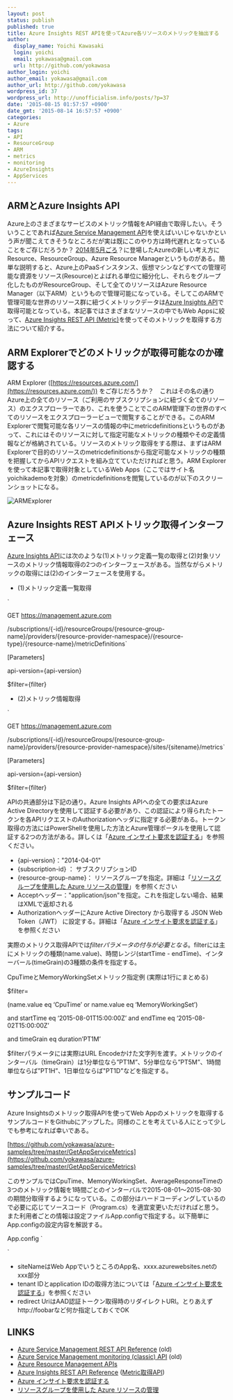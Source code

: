 ```yaml
---
layout: post
status: publish
published: true
title: Azure Insights REST APIを使ってAzure各リソースのメトリックを抽出する
author:
  display_name: Yoichi Kawasaki
  login: yoichi
  email: yokawasa@gmail.com
  url: http://github.com/yokawasa
author_login: yoichi
author_email: yokawasa@gmail.com
author_url: http://github.com/yokawasa
wordpress_id: 37
wordpress_url: http://unofficialism.info/posts/?p=37
date: '2015-08-15 01:57:57 +0900'
date_gmt: '2015-08-14 16:57:57 +0900'
categories:
- Azure
tags:
- API
- ResourceGroup
- ARM
- metrics
- monitoring
- AzureInsights
- AppServices
---
```


## ARMとAzure Insights API

Azure上のさまざまなサービスのメトリック情報をAPI経由で取得したい。そういうことであれば[Azure Service Management API](https://msdn.microsoft.com/en-us/library/azure/ee460799.aspx)を使えばいいじゃないかという声が聞こえてきそうなところだが実は既にこのやり方は時代遅れとなっていることをご存じだろうか？
[2014年5月ごろ](http://www.buildinsider.net/web/azureportal/201405)？に登場したAzureの新しい考え方にResource、ResourceGroup、Azure Resource Managerというものがある。簡単な説明すると、Azure上のPaaSインスタンス、仮想マシンなどすべての管理可能な資源をリソース(Resource)とよばれる単位に細分化し、それらをグループ化したものがResourceGroup、そして全てのリソースはAzure Resource Manager（以下ARM）というもので管理可能になっている。そしてこのARMで管理可能な世界のリソース群に紐づくメトリックデータは[Azure Insights API](https://msdn.microsoft.com/en-us/library/azure/dn931943.aspx)で取得可能となっている。本記事ではさまざまなリソースの中でもWeb Appsに絞って、[Azure Insights REST API (Metric)](https://msdn.microsoft.com/en-us/library/azure/dn931930.aspx)を使ってそのメトリックを取得する方法について紹介する。

## ARM Explorerでどのメトリックが取得可能なのか確認する

ARM Explorer ([https://resources.azure.com/](https://resources.azure.com/)) をご存じだろうか？　これはその名の通りAzure上の全てのリソース（ご利用のサブスクリプションに紐づく全てのリソース）のエクスプローラーであり、これを使うことでこのARM管理下の世界のすべてのリソースをエクスプローラービューで閲覧することができる。このARM Explorerで閲覧可能な各リソースの情報の中にmetricdefinitionsというものがあって、これにはそのリソースに対して指定可能なメトリックの種類やその定義情報などが格納されている。リソースのメトリック取得をする際は、まずはARM Explorerで目的のリソースのmetricdefinitionsから指定可能なメトリックの種類を把握してからAPIリクエストを組み立てていただければと思う。ARM Explorerを使って本記事で取得対象としているWeb Apps（ここではサイト名yoichikademoを対象）のmetricdefinitionsを閲覧しているのが以下のスクリーンショットになる。

![ARMExplorer](https://farm6.staticflickr.com/5670/20566807955_dbc0bd1ab7_c.jpg)

## Azure Insights REST APIメトリック取得インターフェース

[Azure Insights API](https://msdn.microsoft.com/en-us/library/azure/dn931943.aspx)には次のような(1)メトリック定義一覧の取得と(2)対象リソースのメトリック情報取得の2つのインターフェースがある。当然ながらメトリックの取得には(2)のインターフェースを使用する。

- (1)メトリック定義一覧取得

`

GET https://management.azure.com

/subscriptions/{-id}/resourceGroups/{resource-group-name}/providers/{resource-provider-namespace}/{resource-type}/{resource-name}/metricDefinitions`

[Parameters]

api-version={api-version}

$filter={filter}

- (2)メトリック情報取得

`

GET https://management.azure.com

/subscriptions/{-id}/resourceGroups/{resource-group-name}/providers/{resource-provider-namespace}/sites/{sitename}/metrics`

[Parameters]

api-version={api-version}

$filter={filter}

APIの共通部分は下記の通り。Azure Insights APIへの全ての要求はAzure Active Directoryを使用して認証する必要があり、この認証により得られたトークンを各APIリクエストのAuthorizationヘッダに指定する必要がある。トークン取得の方法にはPowerShellを使用した方法とAzure管理ポータルを使用して認証する2つの方法がある。詳しくは「[Azure インサイト要求を認証する](https://msdn.microsoft.com/ja-jp/library/azure/dn931949)」を参照ください。

- {api-version}："2014-04-01" 
- {subscription-id} ： サブスクリプションID 
- {resource-group-name}： リソースグループを指定。詳細は「[リソースグループを使用した Azure リソースの管理](https://azure.microsoft.com/ja-jp/documentation/articles/resource-group-portal/)」を参照ください
- Acceptヘッダー："application/json"を指定。これを指定しない場合、結果はXMLで返却される
- AuthorizationヘッダーにAzure Active Directory から取得する JSON Web Token（JWT） に設定する。詳細は「[Azure インサイト要求を認証する](https://msdn.microsoft.com/ja-jp/library/azure/dn931949)」を参照ください

実際のメトリクス取得APIでは$filterパラメータの付与が必要となる。$filterには主にメトリックの種類(name.value)、時間レンジ(startTime - endTime)、インターバール(timeGrain)の3種類の条件を指定する。

CpuTimeとMemoryWorkingSetメトリック指定例 (実際は1行にまとめる)

$filter=

  (name.value eq &lsquo;CpuTime&rsquo; or name.value eq &lsquo;MemoryWorkingSet&rsquo;)

  and startTime eq &lsquo;2015-08-01T15:00:00Z&rsquo; and endTime eq &lsquo;2015-08-02T15:00:00Z&rsquo;

  and timeGrain eq duration&rsquo;PT1M&rsquo;

$filterパラメータには実際はURL Encodeかけた文字列を渡す。メトリックのインターバル（timeGrain）は1分単位なら&rdquo;PT1M&rdquo;、5分単位なら&rdquo;PT5M&rdquo;、1時間単位ならば&rdquo;PT1H&rdquo;、1日単位ならば"PT1D"などを指定する。

## サンプルコード

Azure Insightsのメトリック取得APIを使ってWeb Appのメトリックを取得するサンプルコードをGithubにアップした。同様のことを考えている人にとって少しでも参考になれば幸いである。

[https://github.com/yokawasa/azure-samples/tree/master/GetAppServiceMetrics](https://github.com/yokawasa/azure-samples/tree/master/GetAppServiceMetrics)

このサンプルではCpuTime、MemoryWorkingSet、AverageResponseTimeの3つのメトリック情報を1時間ごとのインターバルで2015-08-01～2015-08-30の期間分取得するようになっている。この部分はハードコーディングしているので必要に応じてソースコード（Program.cs）を適宜変更いただければと思う。また利用者ごとの情報は設定ファイルApp.configで指定する。以下簡単にApp.configの設定内容を解説する。

App.config
`

`

- siteNameはWeb AppでいうところのApp名、xxxx.azurewebsites.netのxxx部分
- tenant IDとapplication IDの取得方法については「[Azure インサイト要求を認証する](https://msdn.microsoft.com/ja-jp/library/azure/dn931949)」を参照ください
- redirect UriはAAD認証トークン取得時のリダイレクトURI。とりあえずhttp://foobarなど何か指定しておくでOK

## LINKS

- [Azure Service Management REST API Reference](https://msdn.microsoft.com/en-us/library/azure/ee460799.aspx) (old)
- [Azure Service Management monitoring (classic) API](https://msdn.microsoft.com/en-us/library/azure/dn510414.aspx) (old)
- [Azure Resource Management APIs](https://msdn.microsoft.com/en-us/library/azure/dn948464.aspx)
- [Azure Insights REST API Reference](https://msdn.microsoft.com/en-us/library/azure/dn931943.aspx)  ([Metric取得API](https://msdn.microsoft.com/en-us/library/azure/dn931930.aspx))
- [Azure インサイト要求を認証する](https://msdn.microsoft.com/ja-jp/library/azure/dn931949)
- [リソースグループを使用した Azure リソースの管理](https://azure.microsoft.com/ja-jp/documentation/articles/resource-group-portal/)
